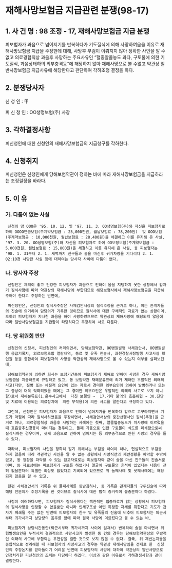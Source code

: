 # 재해사망보험금 지급관련 분쟁(98-17)

## 1. 사 건 명 : 98 조정 - 17, 재해사망보험금 지급 분쟁

 피보험자가 과음으로 넘어지기를 반복하다가 기도질식에 의해 사망하여음을 이유로 재해사망보험금 지급을 주장한데 대해, 사망후 부검이 이뤄지지 않아 정확한 사인을 알 수 없고 의료경험칙상 과음후 사망하는 주요사유인 “혈중알콜농도 과다, 구토물에 의한 기도질식, 과음상태하의 외부충격등“에 해당하지 않아 재해사망으로 볼 수없고 약관상 일반사망보험금 지급사유에 해당한다고 판단하여 각하조정 결정을 하다.



## 2. 분쟁당사자                                               
   신  청  인  : 甲

   피 신 청 인 : OO생명보험(주) 사장


## 3. 각하결정사항
   피신청인에 대한 신청인의 재해사망보험금의 지급청구를 각하한다.


## 4. 신청취지
   피신청인은 신청인에게 당해보험약관이 정하는 바에 따라 재해사망보험금을 지급하라는 조정결정을 바라다.


## 5. 이    유

### 가. 다툼이 없는 사실
     신청외 망 OOO은 '95. 10. 12. 및 '97. 11. 3. OO생명보험(주)와 자신을 피보험자로 하여 OOOO연금보험(주계약보험금 : 25,000천원, 월납보험료 : 78,200원)  및 OOO보험(주계약보험금 : 10,000천원, 월납보험료 : 28,400원)을 체결하고 이를 유지해 온 사실, '97. 3. 20. OO생명보험(주)와 자신을 피보험자로 하여 OO보장보험(주계약보험금 : 5,000천원, 월납보험료 : 15,800원)을 체결하고 이를 유지해 온 사실, 동 피보험자는 '98. 1. 31부터 2. 1. 새벽까지 친구들과 술을 마신후 귀가차량을 기다리다 2. 1. 02:10경 사망한 사실 등에 대하여는 당사자 사이에 다툼이 없다.
                               

### 나. 당사자 주장
     신청인은 체력이 좋고 건강한 피보험자가 과음으로 인하여 몸을 지탱하지 못한 상황에서 갑자기 질식사함에 따라 약관상의 재해사망에 부합되므로 해당보험사에서 재해사망보험금을 지급해 주어야 한다고 주장하는 반면에,

     피신청인은, 신청인의 질식사주장은 사체검안서상의 질식추정을 근거로 하나, 이는 관계자들의 진술에 의거하여 담당의가 기록한 것이므로 질식사에 대한 구체적인 자료가 없는 상황이며, 오히려 피보험자가 지나친 과음을 하여 사망하였으므로 약관상의 재해사망에 해당되지 않음에 따라 일반사망보험금을 지급함이 타당하다고 주장하여 서로 다툰다.


###  다. 당 위원회 판단     
     신청인의 신청서, 피신청인의 처리의견서, 당해보험약관, OO병원발행 사체검안서, OO병원발행 응급기록지, 의료보험조합 열람내역, 동료 및 유족 진술서, 과천경찰서장발행 사고사실 확인원 등을 종합하여 피보험자의 사망을 약관상의 재해사망으로 볼 수 있는지 여부를 살펴보건대,

     당해보험약관에 의하면 회사는 보험기간중에 피보험자가 재해로 인하여 사망한 경우 재해사망보험금을 지급하도록 규정하고 있고, 동 보험약관 재해분류표에 의거 재해란 우발적인 외래의 사고(다만, 질병 또는 체질적 요인이 있는 자로서 경미한 외부요인에 의하여 발병하거나 또는 그 증상이 더욱 악화되었을 때에는 그 경미한 외부요인은 우발적인 외래의 사고로 보지 아니함)로서 재해분류표(1.운수사고에서  다친 보행인 ~  17.기타 불의의 호흡위협 ~ 30.진단 및 치료에 이용되는 의료장치에  의한 부작용)에 의한 사고를 말한다고 규정하고 있다.

     그런데, 신청인은 피보험자가 과음으로 인하여 넘어지기를 반복하다 앞으로 고꾸라지면서 기도가 막힘에 따라 질식사하였음을 주장하면서, 사체검안서상의 중간선행사인 질식(추정)을 근거로 하나, 의료경험칙상 과음후 사망하는 사례에는 첫째, 알콜혈중농도가 치사량에 이르렀을 때 호흡중추신경등이 마비되는 경우이고, 둘째 과음으로 인한 구토물이 식도를 폐쇄함으로써 질식사하는 경우이며, 셋째 과음으로 인하여 넘어지는 등 외부충격으로 인한 사망의 경우를 들 수 있다.

     따라서, 피보험자의 사인을 정확히 알기 위해서는 부검을 하여야 하나, 현실적으로 부검을 하지 않음에 따라 객관적인 사인을 알 수 없는 상황에서 사망직전의 제반정황을 파악할 수밖에 없고, 동 정황을 파악할 수 있는 참고자료로는 피보험자와 같이 술을 마신 친구들의 진술서뿐이며, 동 자료상에는 피보험자가 구토를 하였거나 얼굴에 구토물의 흔적이 있었다는 내용이 전혀 없을뿐더러 특별한 외상도 없었다고 기록되어 있으므로 위 둘째사례 및 셋째사례에는 해당되지 않음을 알 수 있고,

     한편 사체검안서의 기록은 위 둘째사례를 뒷받침하나, 동 기록은 관계자들의 구두진술에 따라 해당 전문의가 추정기록을 한 것이므로 질식사에 대한 법적 증거력이 불충분하다 하겠다.

     사정이 이러하다보면, 피보험자가 질식사했다는 객관적인 입증자료가 없는 상황에서 피보험자의 질식사망을 인정할 수 없을뿐만 아니라 인체구조상 어떤 특정한 자세를 취한다고 기도가 갑자기 폐쇄될 수는 없는 반면에 피보험자의 친구 및 유족들의 진술에 비추어 피보험자는 퇴근시부터 귀가시까지 상당량의 음주를 함에 따라 결국 사망에 이르렀다고 볼 수 있는 바,

     피보험자가 상당시간동안(퇴근시부터 귀가시까지 사이에 걸쳐서) 반복하여 술을 마시면서 위험발생요인을 누적시켜 결과적으로 사망사고가 발생한 동 건의 경우는 당해보험약관상의 우발적인 외래의 사고에 부합되는 우연성을 결한 것으로 보지 않을 수 없다. 결국, 위 제반논지들을 종합적으로 정리해볼 때 피보험자의 사망사고의 경우는 약관상 재해사망임을 전제로 한  신청인의 주장논지를 받아들이기 어려운 반면에 피보험자의 사망에 대하여 약관상의 일반사망으로 인정처리한 피신청인의 조치는 타당하다 하겠다. 이상과 같은 이유로서 각하결정사항과 같이 결정한다.